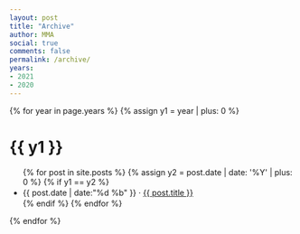 ```yaml
---
layout: post
title: "Archive"
author: MMA
social: true
comments: false
permalink: /archive/
years:
- 2021
- 2020
---
```


{% for year in page.years %}
{% assign y1 = year | plus: 0 %}
# {{ y1 }}
<ul>
{% for post in site.posts %}
{% assign y2 = post.date | date: '%Y' | plus: 0 %}
{% if y1 == y2 %}
<li style="line-height:1.5em">{{ post.date | date:"%d %b" }} &middot; <a href="{{ post.url| prepend: site.baseurl }}" target="_blank">{{ post.title }}</a></li>
{% endif %}
{% endfor %}
</ul>
{% endfor %}
